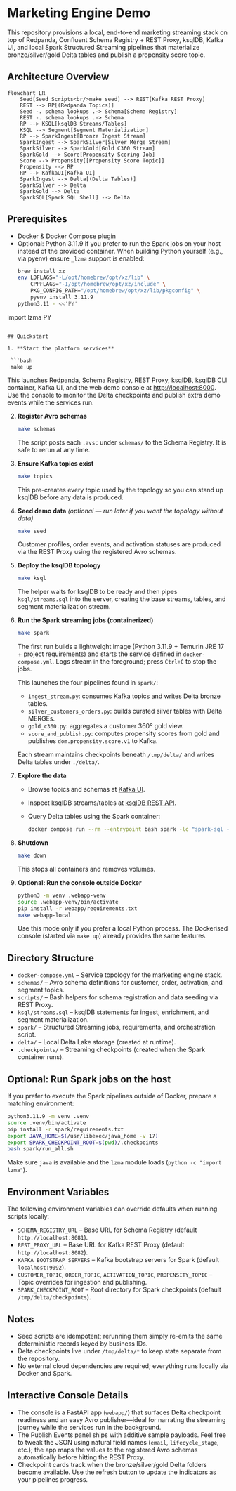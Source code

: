 # Marketing Engine Demo

This repository provisions a local, end-to-end marketing streaming stack on top of Redpanda, Confluent Schema Registry + REST Proxy, ksqlDB, Kafka UI, and local Spark Structured Streaming pipelines that materialize bronze/silver/gold Delta tables and publish a propensity score topic.

## Architecture Overview

```mermaid
flowchart LR
    Seed[Seed Scripts<br/>make seed] --> REST[Kafka REST Proxy]
    REST --> RP[(Redpanda Topics)]
    Seed -. schema lookups .-> Schema[Schema Registry]
    REST -. schema lookups .-> Schema
    RP --> KSQL[ksqlDB Streams/Tables]
    KSQL --> Segment[Segment Materialization]
    RP --> SparkIngest[Bronze Ingest Stream]
    SparkIngest --> SparkSilver[Silver Merge Stream]
    SparkSilver --> SparkGold[Gold C360 Stream]
    SparkGold --> Score[Propensity Scoring Job]
    Score --> Propensity[[Propensity Score Topic]]
    Propensity --> RP
    RP --> KafkaUI[Kafka UI]
    SparkIngest --> Delta[(Delta Tables)]
    SparkSilver --> Delta
    SparkGold --> Delta
    SparkSQL[Spark SQL Shell] --> Delta
```

## Prerequisites

- Docker & Docker Compose plugin
- Optional: Python 3.11.9 if you prefer to run the Spark jobs on your host instead of the provided container. When building Python yourself (e.g., via pyenv) ensure `_lzma` support is enabled:
  ```bash
  brew install xz
  env LDFLAGS="-L/opt/homebrew/opt/xz/lib" \
      CPPFLAGS="-I/opt/homebrew/opt/xz/include" \
      PKG_CONFIG_PATH="/opt/homebrew/opt/xz/lib/pkgconfig" \
      pyenv install 3.11.9
  python3.11 - <<'PY'
import lzma
PY
  ```

## Quickstart

1. **Start the platform services**

   ```bash
   make up
   ```

   This launches Redpanda, Schema Registry, REST Proxy, ksqlDB, ksqlDB CLI container, Kafka UI, and the web demo console at [http://localhost:8000](http://localhost:8000). Use the console to monitor the Delta checkpoints and publish extra demo events while the services run.

2. **Register Avro schemas**

   ```bash
   make schemas
   ```

   The script posts each `.avsc` under `schemas/` to the Schema Registry. It is safe to rerun at any time.

3. **Ensure Kafka topics exist**

   ```bash
   make topics
   ```

   This pre-creates every topic used by the topology so you can stand up ksqlDB before any data is produced.

4. **Seed demo data** *(optional — run later if you want the topology without data)*

   ```bash
   make seed
   ```

   Customer profiles, order events, and activation statuses are produced via the REST Proxy using the registered Avro schemas.

5. **Deploy the ksqlDB topology**

   ```bash
   make ksql
   ```

   The helper waits for ksqlDB to be ready and then pipes `ksql/streams.sql` into the server, creating the base streams, tables, and segment materialization stream.

6. **Run the Spark streaming jobs (containerized)**

   ```bash
   make spark
   ```

   The first run builds a lightweight image (Python 3.11.9 + Temurin JRE 17 + project requirements) and starts the service defined in `docker-compose.yml`. Logs stream in the foreground; press `Ctrl+C` to stop the jobs.

   This launches the four pipelines found in `spark/`:

   - `ingest_stream.py`: consumes Kafka topics and writes Delta bronze tables.
   - `silver_customers_orders.py`: builds curated silver tables with Delta MERGEs.
   - `gold_c360.py`: aggregates a customer 360º gold view.
   - `score_and_publish.py`: computes propensity scores from gold and publishes `dom.propensity.score.v1` to Kafka.

   Each stream maintains checkpoints beneath `/tmp/delta/` and writes Delta tables under `./delta/`.

7. **Explore the data**

   - Browse topics and schemas at [Kafka UI](http://localhost:8080/).
   - Inspect ksqlDB streams/tables at [ksqlDB REST API](http://localhost:8088/).
   - Query Delta tables using the Spark container:

     ```bash
     docker compose run --rm --entrypoint bash spark -lc "spark-sql -e 'SELECT * FROM delta.`/workspace/delta/gold/c360`'"
     ```

8. **Shutdown**

   ```bash
   make down
   ```

   This stops all containers and removes volumes.

8. **Optional: Run the console outside Docker**

   ```bash
   python3 -m venv .webapp-venv
   source .webapp-venv/bin/activate
   pip install -r webapp/requirements.txt
   make webapp-local
   ```

   Use this mode only if you prefer a local Python process. The Dockerised console (started via `make up`) already provides the same features.

## Directory Structure

- `docker-compose.yml` – Service topology for the marketing engine stack.
- `schemas/` – Avro schema definitions for customer, order, activation, and segment topics.
- `scripts/` – Bash helpers for schema registration and data seeding via REST Proxy.
- `ksql/streams.sql` – ksqlDB statements for ingest, enrichment, and segment materialization.
- `spark/` – Structured Streaming jobs, requirements, and orchestration script.
- `delta/` – Local Delta Lake storage (created at runtime).
- `.checkpoints/` – Streaming checkpoints (created when the Spark container runs).

## Optional: Run Spark jobs on the host

If you prefer to execute the Spark pipelines outside of Docker, prepare a matching environment:

```bash
python3.11.9 -m venv .venv
source .venv/bin/activate
pip install -r spark/requirements.txt
export JAVA_HOME=$(/usr/libexec/java_home -v 17)
export SPARK_CHECKPOINT_ROOT=$(pwd)/.checkpoints
bash spark/run_all.sh
```

Make sure `java` is available and the `lzma` module loads (`python -c "import lzma"`).

## Environment Variables

The following environment variables can override defaults when running scripts locally:

- `SCHEMA_REGISTRY_URL` – Base URL for Schema Registry (default `http://localhost:8081`).
- `REST_PROXY_URL` – Base URL for Kafka REST Proxy (default `http://localhost:8082`).
- `KAFKA_BOOTSTRAP_SERVERS` – Kafka bootstrap servers for Spark (default `localhost:9092`).
- `CUSTOMER_TOPIC`, `ORDER_TOPIC`, `ACTIVATION_TOPIC`, `PROPENSITY_TOPIC` – Topic overrides for ingestion and publishing.
- `SPARK_CHECKPOINT_ROOT` – Root directory for Spark checkpoints (default `/tmp/delta/checkpoints`).

## Notes

- Seed scripts are idempotent; rerunning them simply re-emits the same deterministic records keyed by business IDs.
- Delta checkpoints live under `/tmp/delta/*` to keep state separate from the repository.
- No external cloud dependencies are required; everything runs locally via Docker and Spark.

## Interactive Console Details

- The console is a FastAPI app (`webapp/`) that surfaces Delta checkpoint readiness and an easy Avro publisher—ideal for narrating the streaming journey while the services run in the background.
- The Publish Events panel ships with additive sample payloads. Feel free to tweak the JSON using natural field names (`email`, `lifecycle_stage`, etc.); the app maps the values to the registered Avro schemas automatically before hitting the REST Proxy.
- Checkpoint cards track when the bronze/silver/gold Delta folders become available. Use the refresh button to update the indicators as your pipelines progress.
